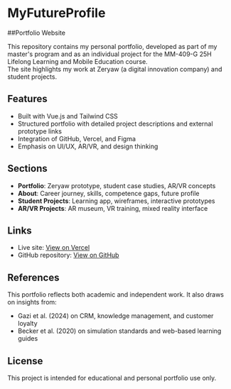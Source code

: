 # MyFutureProfile  
##Portfolio Website

This repository contains my personal portfolio, developed as part of my master's program and as an individual project for the MM-409-G 25H Lifelong Learning and Mobile Education course.  
The site highlights my work at Zeryaw (a digital innovation company) and student projects.

## Features

- Built with Vue.js and Tailwind CSS  
- Structured portfolio with detailed project descriptions and external prototype links  
- Integration of GitHub, Vercel, and Figma  
- Emphasis on UI/UX, AR/VR, and design thinking  

## Sections

- **Portfolio**: Zeryaw prototype, student case studies, AR/VR concepts  
- **About**: Career journey, skills, competence gaps, future profile  
- **Student Projects**: Learning app, wireframes, interactive prototypes  
- **AR/VR Projects**: AR museum, VR training, mixed reality interface  

## Links

- Live site: [View on Vercel](https://future-profile.vercel.app/)  
- GitHub repository: [View on GitHub](https://github.com/yourusername/zeryaw)  

## References

This portfolio reflects both academic and independent work. It also draws on insights from:

- Gazi et al. (2024) on CRM, knowledge management, and customer loyalty  
- Becker et al. (2020) on simulation standards and web-based learning guides  

## License

This project is intended for educational and personal portfolio use only.
